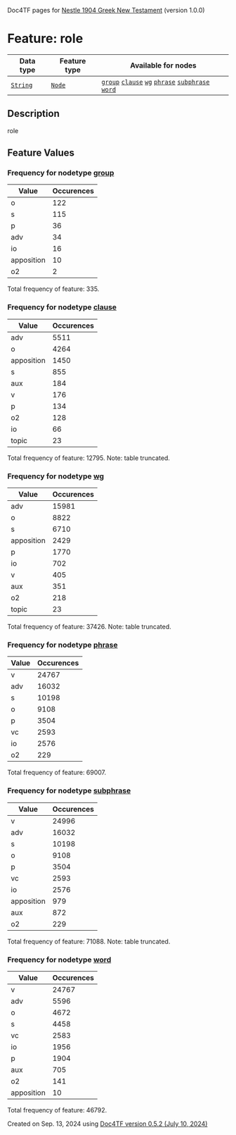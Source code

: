 Doc4TF pages for [Nestle 1904 Greek New Testament](https://github.com/saulocantanhede/tfgreek2/releases/download/1.0.0/tf-1.0.0.zip) (version 1.0.0)
# Feature: role
Data type|Feature type|Available for nodes
---|---|---
[`String`](featuresbydatatype.md#string)|[`Node`](featuresbytype.md#node)| [`group`](featuresbynodetype.md#group)  [`clause`](featuresbynodetype.md#clause)  [`wg`](featuresbynodetype.md#wg)  [`phrase`](featuresbynodetype.md#phrase)  [`subphrase`](featuresbynodetype.md#subphrase)  [`word`](featuresbynodetype.md#word) 
## Description
role
## Feature Values
### Frequency for nodetype [group](featuresbynodetype.md#group)
Value|Occurences
---|---
o|122
s|115
p|36
adv|34
io|16
apposition|10
o2|2

Total frequency of feature: 335.
 ### Frequency for nodetype [clause](featuresbynodetype.md#clause)
Value|Occurences
---|---
adv|5511
o|4264
apposition|1450
s|855
aux|184
v|176
p|134
o2|128
io|66
topic|23

Total frequency of feature: 12795. Note: table truncated.
 ### Frequency for nodetype [wg](featuresbynodetype.md#wg)
Value|Occurences
---|---
adv|15981
o|8822
s|6710
apposition|2429
p|1770
io|702
v|405
aux|351
o2|218
topic|23

Total frequency of feature: 37426. Note: table truncated.
 ### Frequency for nodetype [phrase](featuresbynodetype.md#phrase)
Value|Occurences
---|---
v|24767
adv|16032
s|10198
o|9108
p|3504
vc|2593
io|2576
o2|229

Total frequency of feature: 69007.
 ### Frequency for nodetype [subphrase](featuresbynodetype.md#subphrase)
Value|Occurences
---|---
v|24996
adv|16032
s|10198
o|9108
p|3504
vc|2593
io|2576
apposition|979
aux|872
o2|229

Total frequency of feature: 71088. Note: table truncated.
 ### Frequency for nodetype [word](featuresbynodetype.md#word)
Value|Occurences
---|---
v|24767
adv|5596
o|4672
s|4458
vc|2583
io|1956
p|1904
aux|705
o2|141
apposition|10

Total frequency of feature: 46792.
  

Created on Sep. 13, 2024 using [Doc4TF version 0.5.2 (July 10, 2024)](https://github.com/tonyjurg/Doc4TF/blob/main/CreateFeatureDoc.ipynb) 